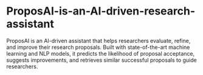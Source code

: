 # ProposAI-is-an-AI-driven-research-assistant
ProposAI is an AI-driven assistant that helps researchers evaluate, refine, and improve their research proposals. Built with state-of-the-art machine learning and NLP models, it predicts the likelihood of proposal acceptance, suggests improvements, and retrieves similar successful proposals to guide researchers.
